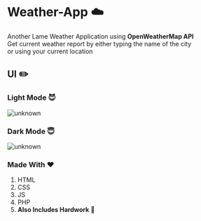 # Weather-App ☁️
Another Lame Weather Application using **OpenWeatherMap API**<br>
Get current weather report by either typing the name of the city<br>
or using your current location
## UI ✏️
### Light Mode 😈
![unknown](https://user-images.githubusercontent.com/83702067/172372906-87cc7afa-02a4-448a-8012-c1b4395dc813.png)<br>
### Dark Mode 😇
![unknown](https://user-images.githubusercontent.com/83702067/172372929-4a76579f-a777-4761-ba38-3e335e9eeb0b.png)
### Made With ❤️
1. HTML<br>
2. CSS<br>
3. JS<br>
4. PHP<br>
5. **Also Includes Hardwork** 🥲
